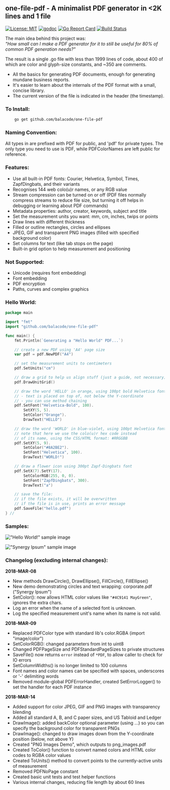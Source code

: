 ## one-file-pdf - A minimalist PDF generator in &lt;2K lines and 1 file
[![License: MIT](https://img.shields.io/badge/License-MIT-green.svg)](https://opensource.org/licenses/MIT)
[![godoc](https://godoc.org/github.com/balacode/one-file-pdf?status.svg)](https://godoc.org/github.com/balacode/one-file-pdf)
[![Go Report Card](https://goreportcard.com/badge/github.com/balacode/one-file-pdf)](https://goreportcard.com/report/github.com/balacode/one-file-pdf)
[![Build Status](https://travis-ci.org/balacode/one-file-pdf.svg?branch=master)](https://travis-ci.org/balacode/one-file-pdf)  

The main idea behind this project was:  
*"How small can I make a PDF generator for it to still be useful for 80% of common PDF generation needs?"*

The result is a single .go file with less than 1999 lines of code, about 400 of which are color and glyph-size constants, and ~350 are comments.

- All the basics for generating PDF documents, enough for generating mundane business reports.
- It's easier to learn about the internals of the PDF format with a small, concise library.
- The current version of the file is indicated in the header (the timestamp).

### To Install:  

```bash
    go get github.com/balacode/one-file-pdf
```

### Naming Convention:  
All types in are prefixed with PDF for public, and 'pdf' for private types.
The only type you need to use is PDF, while PDFColorNames are left public for reference.

### Features:  
- Use all built-in PDF fonts: Courier, Helvetica, Symbol, Times, ZapfDingbats, and their variants
- Recognises 144 web colo(u)r names, or any RGB value
- Stream compression can be turned on or off (PDF files normally compress streams to reduce file size, but turning it off helps in debugging or learning about PDF commands)
- Metadata properties: author, creator, keywords, subject and title
- Set the measurement units you want: mm, cm, inches, twips or points
- Draw lines with different thickness
- Filled or outline rectangles, circles and ellipses
- JPEG, GIF and transparent PNG images (filled with specified background color)
- Set columns for text (like tab stops on the page)
- Built-in grid option to help measurement and positioning

### Not Supported:  
- Unicode (requires font embedding)
- Font embedding
- PDF encryption
- Paths, curves and complex graphics

### Hello World:  

```go
package main 

import "fmt"
import "github.com/balacode/one-file-pdf"

func main() {
	fmt.Println(`Generating a "Hello World" PDF...`)

	// create a new PDF using 'A4' page size
	var pdf = pdf.NewPDF("A4")

	// set the measurement units to centimeters
	pdf.SetUnits("cm")

	// draw a grid to help us align stuff (just a guide, not necessary)
	pdf.DrawUnitGrid()

	// draw the word 'HELLO' in orange, using 100pt bold Helvetica font
	// - text is placed on top of, not below the Y-coordinate
	// - you can use method chaining
	pdf.SetFont("Helvetica-Bold", 100).
		SetXY(5, 5).
		SetColor("Orange").
		DrawText("HELLO")

	// draw the word 'WORLD' in blue-violet, using 100pt Helvetica font
	// note that here we use the colo(u)r hex code instead
	// of its name, using the CSS/HTML format: #RRGGBB
	pdf.SetXY(5, 9).
		SetColor("#8A2BE2").
		SetFont("Helvetica", 100).
		DrawText("WORLD!")

	// draw a flower icon using 300pt Zapf-Dingbats font
	pdf.SetX(7).SetY(17).
		SetColorRGB(255, 0, 0).
		SetFont("ZapfDingbats", 300).
		DrawText("a")

	// save the file:
	// if the file exists, it will be overwritten
	// if the file is in use, prints an error message
	pdf.SaveFile("hello.pdf")
} //                                                                        main
```

### Samples:

!["Hello World!" sample image](demo/samples/hello.png)  

!["Synergy Ipsum" sample image](demo/samples/corporate.png)  

### Changelog (excluding internal changes):

**2018-MAR-08**
- New methods DrawCircle(), DrawEllipse(), FillCircle(), FillEllipse()
- New demo demonstrating circles and text wrapping: corporate.pdf ("Synergy Ipsum")
- SetColor(): now allows HTML color values like `"#4C9141 MayGreen"`, ignores the extra chars.
- Log an error when the name of a selected font is unknown.
- Log the specified measurement unit's name when its name is not valid.

**2018-MAR-09**
- Replaced PDFColor type with standard lib's color.RGBA (import "image/color")
- SetColorRGB(): changed parameters from int to uint8
- Changed PDFPageSize and PDFStandardPageSizes to private structures
- SaveFile() now returns `error` instead of `*PDF`, to allow caller to check for IO errors
- SetColumnWidths() is no longer limited to 100 columns
- Font names and color names can be specified with spaces, underscores or '-' delimiting words
- Removed module-global PDFErrorHandler, created SetErrorLogger() to set the handler for each PDF instance

**2018-MAR-14**
- Added support for color JPEG, GIF and PNG images with transparency blending
- Added all standard A, B, and C paper sizes, and US Tabloid and Ledger
- DrawImage(): added backColor optional parameter (using ...) so you can specify the background color for transparent PNGs
- DrawImage(): changed to draw images down from the Y-coordinate position (below, not above Y)
- Created "PNG Images Demo", which outputs to png_images.pdf
- Created ToColor() function to convert named colors and HTML color codes to RGBA color values
- Created ToUnits() method to convert points to the currently-active units of measurement
- Removed PDFNoPage constant
- Created basic unit tests and test helper functions
- Various internal changes, reducing file length by about 60 lines
